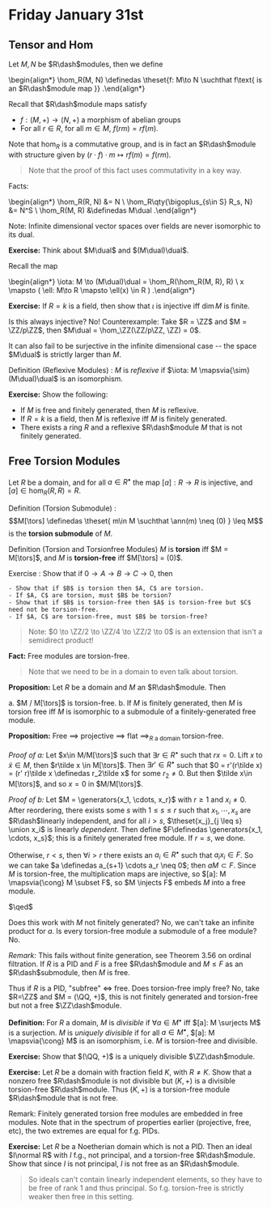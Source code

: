 # Friday January 31st

## Tensor and Hom

Let $M, N$ be $R\dash$modules, then we define

\begin{align*}
\hom_R(M, N) \definedas \theset{f: M\to N \suchthat f\text{ is an $R\dash$module map }}
.\end{align*}

Recall that $R\dash$module maps satisfy

- $f: (M, +) \to (N, +)$ a morphism of abelian groups
- For all $r\in R$, for all $m\in M$, $f(rm) = rf(m)$.

Note that $\hom_R$ is a commutative group, and is in fact an $R\dash$module with structure given by $(r\cdot f) \cdot m \mapsto r f(m) = f(rm)$.

> Note that the proof of this fact uses commutativity in a key way.

Facts:

\begin{align*}
\hom_R(R, N) &= N \\
\hom_R\qty{\bigoplus_{s\in S} R_s, N} &= N^S \\
\hom_R(M, R) &\definedas M\dual
.\end{align*}


Note:
Infinite dimensional vector spaces over fields are never isomorphic to its dual. 

**Exercise:**
Think about $M\dual$ and $(M\dual)\dual$.

Recall the map

\begin{align*}
\iota: M \to (M\dual)\dual = \hom_R(\hom_R(M, R), R) \\
x \mapsto ( \ell: M\to R \mapsto \ell(x) \in R )
.\end{align*}

**Exercise:**
If $R = k$ is a field, then show that $\iota$ is injective iff $\dim M$ is finite.

Is this always injective? No! Counterexample:
Take $R = \ZZ$ and $M = \ZZ/p\ZZ$, then $M\dual = \hom_\ZZ(\ZZ/p\ZZ, \ZZ) = 0$.

It can also fail to be surjective in the infinite dimensional case -- the space $M\dual$ is strictly larger than $M$.

Definition (Reflexive Modules)
: $M$ is *reflexive* if $\iota: M \mapsvia{\sim} (M\dual)\dual$ is an isomorphism.

**Exercise:**
Show the following:

- If $M$ is free and finitely generated, then $M$ is reflexive.
- If $R=k$ is a field, then $M$ is reflexive iff $M$ is finitely generated.
- There exists a ring $R$ and a reflexive $R\dash$module $M$ that is not finitely generated.

## Free Torsion Modules

Let $R$ be a domain, and for all $a\in R^\bullet$ the map $[a]:R\to R$ is injective, and $[a] \in \hom_R(R, R) = R$.

Definition (Torsion Submodule)
: $$M[\tors] \definedas \theset{ m\in M \suchthat \ann(m) \neq (0) } \leq M$$ is the **torsion submodule** of $M$.

Definition (Torsion and Torsionfree Modules)
$M$ is **torsion** iff $M = M[\tors]$, and $M$ is **torsion-free** iff $M[\tors] = (0)$.

Exercise
: Show that if $0 \to A \to B \to C \to 0$, then

	- Show that if $B$ is torsion then $A, C$ are torsion.
	- If $A, C$ are torsion, must $B$ be torsion?
	- Show that if $B$ is torsion-free then $A$ is torsion-free but $C$ need not be torsion-free.
	- If $A, C$ are torsion-free, must $B$ be torsion-free?

> Note: $0 \to \ZZ/2 \to \ZZ/4 \to \ZZ/2 \to 0$ is an extension that isn't a semidirect product!

**Fact:**
Free modules are torsion-free.

> Note that we need to be in a domain to even talk about torsion.

**Proposition:**
Let $R$ be a domain and $M$ an $R\dash$module.
Then

a. $M / M[\tors]$ is torsion-free.
b. If $M$ is finitely generated, then $M$ is torsion free iff $M$ is isomorphic to a submodule of a finitely-generated free module.

**Proposition:**
Free $\implies$ projective $\implies$ flat $\implies_{R\text{ a domain }}$ torsion-free.

*Proof of a:*
Let $x\in M/M[\tors]$ such that $\exists r\in R^\bullet$ such that $rx = 0$.
Lift $x$ to $\tilde x\in M$, then $r\tilde x \in M[\tors]$.
Then $\exists r' \in R^\bullet$ such that $0 = r'(r\tilde x) = (r' r)\tilde x \definedas r_2\tilde x$ for some $r_2 \neq 0$.
But then $\tilde x\in M[\tors]$, and so $x = 0$ in $M/M[\tors]$.

*Proof of b:*
Let $M = \generators{x_1, \cdots, x_r}$ with $r\geq 1$ and $x_i \neq 0$.
After reordering, there exists some $s$ with $1\leq s \leq r$ such that $x_1, \cdots, x_s$ are $R\dash$linearly independent, and for all $i > s$, $\theset{x_j}_{j \leq s} \union x_i$ is linearly *dependent*.
Then define $F\definedas \generators{x_1, \cdots, x_s}$; this is a finitely generated free module.
If $r=s$, we done.

Otherwise, $r< s$, then $\forall i > r$ there exists an $a_i \in R^\bullet$ such that $a_i x_i \in F$.
So we can take $a \definedas a_{s+1} \cdots a_r \neq 0$; then $aM \subset F$.
Since $M$ is torsion-free, the multiplication maps are injective, so $[a]: M \mapsvia{\cong} M \subset F$, so $M \injects F$ embeds $M$ into a free module.

$\qed$

Does this work with $M$ not finitely generated? No, we can't take an infinite product for $a$.
Is every torsion-free module a submodule of a free module? No.

*Remark:*
This fails without finite generation, see Theorem 3.56 on ordinal filtration.
If $R$ is a PID and $F$ is a free $R\dash$module and $M \leq F$ as an $R\dash$submodule, then $M$ is free.

Thus if $R$ is a PID, "subfree" $\iff$ free.
Does torsion-free imply free?
No, take $R=\ZZ$ and $M = (\QQ, +)$, this is not finitely generated and torsion-free but not a free $\ZZ\dash$module.

**Definition:**
For $R$ a domain, $M$ is *divisible* if $\forall a\in M^\bullet$ iff $[a]: M \surjects M$ is a surjection.
$M$ is *uniquely divisible* if for all $a\in M^\bullet$, $[a]: M \mapsvia{\cong} M$ is an isomorphism, i.e. $M$ is torsion-free and divisible.

**Exercise:**
Show that $(\QQ, +)$ is a uniquely divisible $\ZZ\dash$module.

**Exercise:**
Let $R$ be a domain with fraction field $K$, with $R\neq K$.
Show that a nonzero free $R\dash$module is not divisible but $(K, +)$ is a divisible torsion-free $R\dash$module.
Thus $(K, +)$ is a torsion-free module $R\dash$module that is not free.

Remark:
Finitely generated torsion free modules are embedded in free modules.
Note that in the spectrum of properties earlier (projective, free, etc), the two extremes are equal for f.g. PIDs.

**Exercise:**
Let $R$ be a Noetherian domain which is not a PID.
Then an ideal $I\normal R$ with $I$ f.g., not principal, and a torsion-free $R\dash$module.
Show that since $I$ is not principal, $I$ is not free as an $R\dash$module.

> So ideals can't contain linearly independent elements, so they have to be free of rank 1 and thus principal.
> So f.g. torsion-free is strictly weaker then free in this setting.
